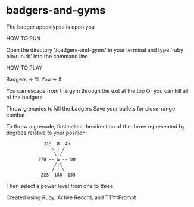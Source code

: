 # badgers-and-gyms
The badger apocalypse is upon you


HOW TO RUN

Open the directory '/badgers-and-gyms' in your terminal and type 'ruby bin/run.rb' into the command line


HOW TO PLAY

Badgers -> %
You -> &

You can escape from the gym through the exit at the top
Or you can kill all of the badgers

Throw grenades to kill the badgers
Save your bullets for close-range combat


To throw a grenade, first select the direction of the throw
represented by degrees relative to your position:

                  315  0  45
                     \ | /
                      \|/
                270 -- & -- 90
                      /|\
                     / | \
                 225  180  135

Then select a power level from one to three



Created using Ruby, Active Record, and TTY::Prompt
